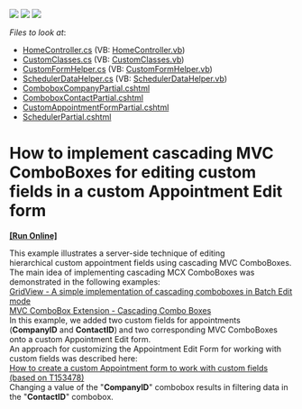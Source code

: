 <!-- default badges list -->
![](https://img.shields.io/endpoint?url=https://codecentral.devexpress.com/api/v1/VersionRange/128553385/16.1.9%2B)
[![](https://img.shields.io/badge/Open_in_DevExpress_Support_Center-FF7200?style=flat-square&logo=DevExpress&logoColor=white)](https://supportcenter.devexpress.com/ticket/details/T479780)
[![](https://img.shields.io/badge/📖_How_to_use_DevExpress_Examples-e9f6fc?style=flat-square)](https://docs.devexpress.com/GeneralInformation/403183)
<!-- default badges end -->
<!-- default file list -->
*Files to look at*:

* [HomeController.cs](./CS/DevExpressMvcApplication1/Controllers/HomeController.cs) (VB: [HomeController.vb](./VB/DevExpressMvcApplication1/Controllers/HomeController.vb))
* [CustomClasses.cs](./CS/DevExpressMvcApplication1/Models/CustomClasses.cs) (VB: [CustomClasses.vb](./VB/DevExpressMvcApplication1/Models/CustomClasses.vb))
* [CustomFormHelper.cs](./CS/DevExpressMvcApplication1/Models/CustomFormHelper.cs) (VB: [CustomFormHelper.vb](./VB/DevExpressMvcApplication1/Models/CustomFormHelper.vb))
* [SchedulerDataHelper.cs](./CS/DevExpressMvcApplication1/Models/SchedulerDataHelper.cs) (VB: [SchedulerDataHelper.vb](./VB/DevExpressMvcApplication1/Models/SchedulerDataHelper.vb))
* [ComboboxCompanyPartial.cshtml](./CS/DevExpressMvcApplication1/Views/Home/ComboboxCompanyPartial.cshtml)
* [ComboboxContactPartial.cshtml](./CS/DevExpressMvcApplication1/Views/Home/ComboboxContactPartial.cshtml)
* [CustomAppointmentFormPartial.cshtml](./CS/DevExpressMvcApplication1/Views/Home/CustomAppointmentFormPartial.cshtml)
* [SchedulerPartial.cshtml](./CS/DevExpressMvcApplication1/Views/Home/SchedulerPartial.cshtml)
<!-- default file list end -->
# How to implement cascading MVC ComboBoxes for editing custom fields in a custom Appointment Edit form
<!-- run online -->
**[[Run Online]](https://codecentral.devexpress.com/t479780/)**
<!-- run online end -->


This example illustrates a server-side technique of editing hierarchical custom appointment fields using cascading MVC ComboBoxes.<br>The main idea of implementing cascading MCX ComboBoxes was demonstrated in the following examples:<br><a href="https://www.devexpress.com/Support/Center/p/T155879">GridView - A simple implementation of cascading comboboxes in Batch Edit mode</a><br><a href="https://www.devexpress.com/Support/Center/p/E2844">MVC ComboBox Extension - Cascading Combo Boxes</a><br>In this example, we added two custom fields for appointments (<strong>CompanyID</strong> and <strong>ContactID</strong>)<strong> </strong>and two corresponding MVC ComboBoxes onto a custom Appointment Edit form. <br>An approach for customizing the Appointment Edit Form for working with custom fields was described here:<br><a href="https://www.devexpress.com/Support/Center/p/T156298">How to create a custom Appointment form to work with custom fields (based on T153478)</a><br>Changing a value of the "<strong>CompanyID</strong>" combobox results in filtering data in the "<strong>ContactID</strong>" combobox.

<br/>


